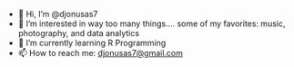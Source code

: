 - 👋 Hi, I’m @djonusas7
- 👀 I’m interested in way too many things.... some of my favorites: music, photography, and data analytics
- 🌱 I’m currently learning R Programming 
- 📫 How to reach me: djonusas7@gmail.com

<!---
djonusas7/djonusas7 is a ✨ special ✨ repository because its `README.md` (this file) appears on your GitHub profile.
You can click the Preview link to take a look at your changes.
--->
